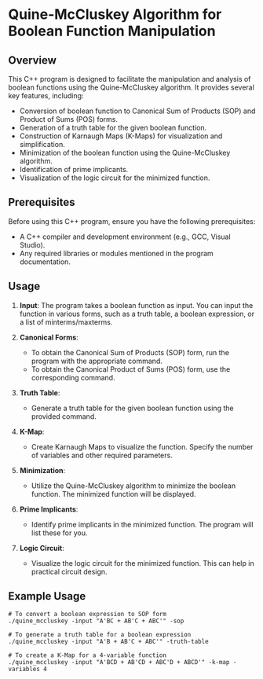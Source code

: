 # Quine-McCluskey Algorithm for Boolean Function Manipulation

## Overview

This C++ program is designed to facilitate the manipulation and analysis of boolean functions using the Quine-McCluskey algorithm. It provides several key features, including:

- Conversion of boolean function to Canonical Sum of Products (SOP) and Product of Sums (POS) forms.
- Generation of a truth table for the given boolean function.
- Construction of Karnaugh Maps (K-Maps) for visualization and simplification.
- Minimization of the boolean function using the Quine-McCluskey algorithm.
- Identification of prime implicants.
- Visualization of the logic circuit for the minimized function.

## Prerequisites

Before using this C++ program, ensure you have the following prerequisites:

- A C++ compiler and development environment (e.g., GCC, Visual Studio).
- Any required libraries or modules mentioned in the program documentation.

## Usage

1. **Input**: The program takes a boolean function as input. You can input the function in various forms, such as a truth table, a boolean expression, or a list of minterms/maxterms.

2. **Canonical Forms**:
   - To obtain the Canonical Sum of Products (SOP) form, run the program with the appropriate command.
   - To obtain the Canonical Product of Sums (POS) form, use the corresponding command.

3. **Truth Table**:
   - Generate a truth table for the given boolean function using the provided command.

4. **K-Map**:
   - Create Karnaugh Maps to visualize the function. Specify the number of variables and other required parameters.

5. **Minimization**:
   - Utilize the Quine-McCluskey algorithm to minimize the boolean function. The minimized function will be displayed.

6. **Prime Implicants**:
   - Identify prime implicants in the minimized function. The program will list these for you.

7. **Logic Circuit**:
   - Visualize the logic circuit for the minimized function. This can help in practical circuit design.

## Example Usage

```shell
# To convert a boolean expression to SOP form
./quine_mccluskey -input "A'BC + AB'C + ABC'" -sop

# To generate a truth table for a boolean expression
./quine_mccluskey -input "A'B + AB'C + ABC'" -truth-table

# To create a K-Map for a 4-variable function
./quine_mccluskey -input "A'BCD + AB'CD + ABC'D + ABCD'" -k-map -variables 4
